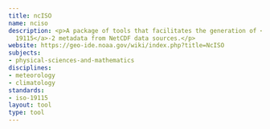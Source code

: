 ```yaml
---
title: ncISO
name: nciso
description: <p>A package of tools that facilitates the generation of <a href="../standards/iso-19115.html">ISO
  19115</a>-2 metadata from NetCDF data sources.</p>
website: https://geo-ide.noaa.gov/wiki/index.php?title=NcISO
subjects:
- physical-sciences-and-mathematics
disciplines:
- meteorology
- climatology
standards:
- iso-19115
layout: tool
type: tool
---
```


